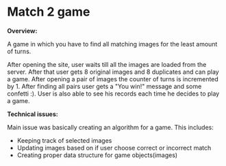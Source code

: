 # Match 2 game

**Overview:**

A game in which you have to find all matching images for the least amount of turns.

After opening the site, user waits till all the images are loaded from the server.
After that user gets 8 original images and 8 duplicates and can play a game.
After opening a pair of images the counter of turns is incremented by 1.
After finding all pairs user gets a "You win!" message and some confetti :).
User is also able to see his records each time he decides to play a game.

**Technical issues:**

Main issue was basically creating an algorithm for a game. This includes:
* Keeping track of selected images
* Updating images based on if user choose correct or incorrect match
* Creating proper data structure for game objects(images)